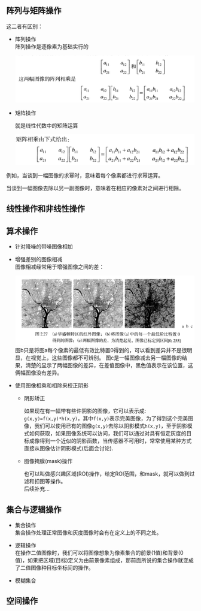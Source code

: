 ## 阵列与矩阵操作    

这二者有区别：   

* 阵列操作   
    阵列操作是逐像素为基础实行的   

    ![阵列操作](../image/阵列操作.png)    

* 矩阵操作    

    就是线性代数中的矩阵运算    

    ![矩阵操作](../image/矩阵操作.png)     

例如，当谈到一幅图像的求幂时，意味着每个像素都进行求幂运算。   

当谈到一幅图像去除以另一副图像时，意味着在相应的像素对之间进行相除。  

## 线性操作和非线性操作    



## 算术操作   

* 针对降噪的带噪图像相加      
* 增强差别的图像相减    
     图像相减经常用于增强图像之间的差：   

     ![图像相减](../image/图像相减.png)    
     图b只是将图a每个像素的最低有效比特置0得到的，可以看到差异并不是很明显，在视觉上，这些图像都不可辨别。 
     图c是一幅图像减去另一幅图像的结果，清楚的显示了两幅图像的差异，在差值图像中，黑色值表示在该位置，这俩幅图像没有差异。       

* 使用图像相乘和相除来校正阴影       

    * 阴影矫正   

        如果现在有一幅带有些许阴影的图像，它可以表示成:   
        `g(x,y)=f(x,y)*h(x,y)`，其中`f(x,y)`表示完美图像，为了得到这个完美图像，我们可以使用已有的图像`g(x,y)`去除以阴影模式`h(x,y)`，至于阴影模式如何获取，如果图像系统可以访问，我们可以通过对具有恒定灰度的目标成像得到一个近似的阴影函数，当传感器不可用时，常常使用某种方式直接从图像估计阴影模式(后面会讨论).     

    * 图像掩膜(mask)操作   
        
        也可以叫做感兴趣区域(ROI)操作，给定ROI范围，和mask，就可以做到过滤和扣图等操作。  
        后续补充...     

## 集合与逻辑操作      

* 集合操作   
    集合操作处理正常图像和灰度图像时会有在定义上的不同之处。   

* 逻辑操作    
    在操作二值图像时，我们可以将图像想象为像素集合的前景(1值)和背景(0值)，如果把区域(目标)定义为由前景像素组成，那前面所说的集合操作就变成了二值图像种目标坐标间的操作。    

* 模糊集合   


## 空间操作    








